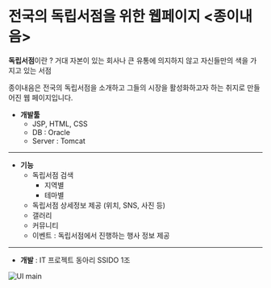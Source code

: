전국의 독립서점을 위한 웹페이지
<종이내음>
===

**독립서점**이란 ?
거대 자본이 있는 회사나 큰 유통에 의지하지 않고 자신들만의 색을 가지고 있는 서점

종이내음은 전국의 독립서점을 소개하고 그들의 시장을 활성화하고자 하는 취지로 만들어진 웹 페이지입니다.

- **개발툴**
  - JSP, HTML, CSS
  - DB : Oracle
  - Server : Tomcat

---

- **기능**
  - 독립서점 검색
    - 지역별
    - 테마별
  - 독립서점 상세정보 제공 (위치, SNS, 사진 등)
  - 갤러리
  - 커뮤니티
  - 이벤트 : 독립서점에서 진행하는 행사 정보 제공

---

- **개발** : IT 프로젝트 동아리 SSIDO 1조



![UI main](https://user-images.githubusercontent.com/43690969/63477552-90959d80-c4c0-11e9-8f5a-fb2aeadedf16.jpg)
